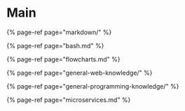 # Main

{% page-ref page="markdown/" %}

{% page-ref page="bash.md" %}

{% page-ref page="flowcharts.md" %}

{% page-ref page="general-web-knowledge/" %}

{% page-ref page="general-programming-knowledge/" %}

{% page-ref page="microservices.md" %}





